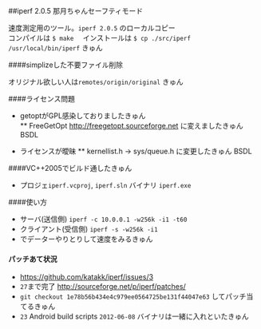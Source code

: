 ##iperf 2.0.5 那月ちゃんセーフティモード

速度測定用のツール。`iperf 2.0.5` のローカルコピー   
コンパイルは `$ make  ` インストールは ` $ cp ./src/iperf  /usr/local/bin/iperf ` きゅん    

####simplizeした不要ファイル削除

オリジナル欲しい人は`remotes/origin/original` きゅん   

####ライセンス問題

* getoptがGPL感染しておりましたきゅん  
** FreeGetOpt http://freegetopt.sourceforge.net に変えましたきゅん  BSDL  

* ライセンスが曖昧
** kernellist.h -> sys/queue.h に変更したきゅん BSDL  

####VC++2005でビルド通したきゅん

* プロジェ`iperf.vcproj`, `iperf.sln` バイナリ `iperf.exe` 

####使い方

* サーバ(送信側) `iperf -c 10.0.0.1 -w256k -i1 -t60` 
* クライアント(受信側) `iperf -s -w256k -i1`
* でデーターやりとりして速度をみるきゅん   

#### パッチあて状況

* https://github.com/katakk/iperf/issues/3
* `27`まで完了  http://sourceforge.net/p/iperf/patches/   
* `git checkout 1e78b56b434e4c979ee0564725be131f44047e63` してパッチ当てるきゅん   
* `23`    Android build scripts        `2012-06-08`  バイナリは一緒に入れといたきゅん     
 



